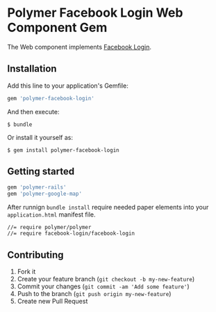 # Polymer Facebook Login Web Component Gem

The Web component implements [Facebook Login](https://github.com/davidwittenbrink/facebook-login).



## Installation

Add this line to your application's Gemfile:

```ruby
gem 'polymer-facebook-login'
```



And then execute:

    $ bundle

Or install it yourself as:

    $ gem install polymer-facebook-login

## Getting started

```ruby
gem 'polymer-rails'
gem 'polymer-google-map'
```

After runnign `bundle install` require needed paper elements into your `application.html` manifest file.

    //= require polymer/polymer
    //= require facebook-login/facebook-login


## Contributing

1. Fork it
2. Create your feature branch (`git checkout -b my-new-feature`)
3. Commit your changes (`git commit -am 'Add some feature'`)
4. Push to the branch (`git push origin my-new-feature`)
5. Create new Pull Request

